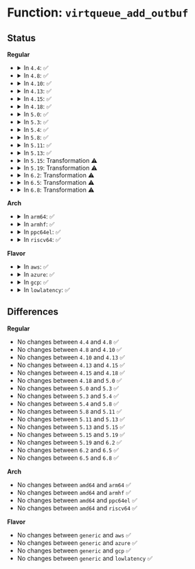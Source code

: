 # Function: <code>virtqueue_add_outbuf</code>

## Status
<b>Regular</b>
<ul>
<li>
<details>
<summary>In <code>4.4</code>: ✅</summary>

```c
int virtqueue_add_outbuf(struct virtqueue *vq, struct scatterlist *sg, unsigned int num, void *data, gfp_t gfp);
```

**Collision:** Unique Global

**Inline:** No

**Transformation:** False

**Instances:**

```
In drivers/virtio/virtio_ring.c (ffffffff814c0040)
Location: drivers/virtio/virtio_ring.c:311
Inline: False
Direct callers:
  - drivers/virtio/virtio_balloon.c:tell_host
  - drivers/virtio/virtio_balloon.c:init_vqs
  - drivers/virtio/virtio_balloon.c:balloon
  - drivers/char/virtio_console.c:__send_to_port
  - drivers/char/virtio_console.c:__send_control_msg
  - drivers/net/virtio_net.c:start_xmit
```
**Symbols:**

```
ffffffff814c0040-ffffffff814c02c5: virtqueue_add_outbuf (STB_GLOBAL)
```
</details>
</li>
<li>
<details>
<summary>In <code>4.8</code>: ✅</summary>

```c
int virtqueue_add_outbuf(struct virtqueue *vq, struct scatterlist *sg, unsigned int num, void *data, gfp_t gfp);
```

**Collision:** Unique Global

**Inline:** No

**Transformation:** False

**Instances:**

```
In drivers/virtio/virtio_ring.c (ffffffff815105e0)
Location: drivers/virtio/virtio_ring.c:481
Inline: False
Direct callers:
  - drivers/virtio/virtio_balloon.c:init_vqs
  - drivers/virtio/virtio_balloon.c:update_balloon_stats_func
  - drivers/virtio/virtio_balloon.c:tell_host
  - drivers/char/virtio_console.c:__send_to_port
  - drivers/net/virtio_net.c:start_xmit
```
**Symbols:**

```
ffffffff815105e0-ffffffff81510907: virtqueue_add_outbuf (STB_GLOBAL)
```
</details>
</li>
<li>
<details>
<summary>In <code>4.10</code>: ✅</summary>

```c
int virtqueue_add_outbuf(struct virtqueue *vq, struct scatterlist *sg, unsigned int num, void *data, gfp_t gfp);
```

**Collision:** Unique Global

**Inline:** No

**Transformation:** False

**Instances:**

```
In drivers/virtio/virtio_ring.c (ffffffff8153c740)
Location: drivers/virtio/virtio_ring.c:481
Inline: False
Direct callers:
  - drivers/virtio/virtio_balloon.c:init_vqs
  - drivers/virtio/virtio_balloon.c:update_balloon_stats_func
  - drivers/virtio/virtio_balloon.c:tell_host
  - drivers/char/virtio_console.c:__send_to_port
```
**Symbols:**

```
ffffffff8153c740-ffffffff8153ca68: virtqueue_add_outbuf (STB_GLOBAL)
```
</details>
</li>
<li>
<details>
<summary>In <code>4.13</code>: ✅</summary>

```c
int virtqueue_add_outbuf(struct virtqueue *vq, struct scatterlist *sg, unsigned int num, void *data, gfp_t gfp);
```

**Collision:** Unique Global

**Inline:** No

**Transformation:** False

**Instances:**

```
In drivers/virtio/virtio_ring.c (ffffffff81550420)
Location: drivers/virtio/virtio_ring.c:486
Inline: False
Direct callers:
  - drivers/virtio/virtio_balloon.c:init_vqs
  - drivers/virtio/virtio_balloon.c:update_balloon_stats_func
  - drivers/virtio/virtio_balloon.c:tell_host
  - drivers/char/virtio_console.c:__send_to_port
```
**Symbols:**

```
ffffffff81550420-ffffffff81550740: virtqueue_add_outbuf (STB_GLOBAL)
```
</details>
</li>
<li>
<details>
<summary>In <code>4.15</code>: ✅</summary>

```c
int virtqueue_add_outbuf(struct virtqueue *vq, struct scatterlist *sg, unsigned int num, void *data, gfp_t gfp);
```

**Collision:** Unique Global

**Inline:** No

**Transformation:** False

**Instances:**

```
In drivers/virtio/virtio_ring.c (ffffffff815b3c10)
Location: drivers/virtio/virtio_ring.c:485
Inline: False
Direct callers:
  - drivers/virtio/virtio_balloon.c:init_vqs
  - drivers/virtio/virtio_balloon.c:update_balloon_stats_func
  - drivers/virtio/virtio_balloon.c:tell_host
  - drivers/char/virtio_console.c:__send_to_port
```
**Symbols:**

```
ffffffff815b3c10-ffffffff815b3f45: virtqueue_add_outbuf (STB_GLOBAL)
```
</details>
</li>
<li>
<details>
<summary>In <code>4.18</code>: ✅</summary>

```c
int virtqueue_add_outbuf(struct virtqueue *vq, struct scatterlist *sg, unsigned int num, void *data, gfp_t gfp);
```

**Collision:** Unique Global

**Inline:** No

**Transformation:** False

**Instances:**

```
In drivers/virtio/virtio_ring.c (ffffffff815ebce0)
Location: drivers/virtio/virtio_ring.c:484
Inline: False
Direct callers:
  - drivers/virtio/virtio_balloon.c:init_vqs
  - drivers/virtio/virtio_balloon.c:update_balloon_stats_func
  - drivers/virtio/virtio_balloon.c:tell_host
  - drivers/char/virtio_console.c:__send_to_port
```
**Symbols:**

```
ffffffff815ebce0-ffffffff815ebffa: virtqueue_add_outbuf (STB_GLOBAL)
```
</details>
</li>
<li>
<details>
<summary>In <code>5.0</code>: ✅</summary>

```c
int virtqueue_add_outbuf(struct virtqueue *vq, struct scatterlist *sg, unsigned int num, void *data, gfp_t gfp);
```

**Collision:** Unique Global

**Inline:** No

**Transformation:** False

**Instances:**

```
In drivers/virtio/virtio_ring.c (ffffffff81606e70)
Location: drivers/virtio/virtio_ring.c:1754
Inline: False
Direct callers:
  - drivers/virtio/virtio_balloon.c:report_free_page_func
  - drivers/virtio/virtio_balloon.c:report_free_page_func
  - drivers/virtio/virtio_balloon.c:init_vqs
  - drivers/virtio/virtio_balloon.c:update_balloon_stats_func
  - drivers/virtio/virtio_balloon.c:tell_host
  - drivers/char/virtio_console.c:__send_to_port
```
**Symbols:**

```
ffffffff81606e70-ffffffff81606e9b: virtqueue_add_outbuf (STB_GLOBAL)
```
</details>
</li>
<li>
<details>
<summary>In <code>5.3</code>: ✅</summary>

```c
int virtqueue_add_outbuf(struct virtqueue *vq, struct scatterlist *sg, unsigned int num, void *data, gfp_t gfp);
```

**Collision:** Unique Global

**Inline:** No

**Transformation:** False

**Instances:**

```
In drivers/virtio/virtio_ring.c (ffffffff81639440)
Location: drivers/virtio/virtio_ring.c:1759
Inline: False
Direct callers:
  - drivers/virtio/virtio_balloon.c:virtio_balloon_report_free_page
  - drivers/virtio/virtio_balloon.c:virtio_balloon_report_free_page
  - drivers/virtio/virtio_balloon.c:init_vqs
  - drivers/virtio/virtio_balloon.c:update_balloon_stats_func
  - drivers/virtio/virtio_balloon.c:tell_host
  - drivers/char/virtio_console.c:__send_to_port
```
**Symbols:**

```
ffffffff81639440-ffffffff81639ace: virtqueue_add_outbuf (STB_GLOBAL)
```
</details>
</li>
<li>
<details>
<summary>In <code>5.4</code>: ✅</summary>

```c
int virtqueue_add_outbuf(struct virtqueue *vq, struct scatterlist *sg, unsigned int num, void *data, gfp_t gfp);
```

**Collision:** Unique Global

**Inline:** No

**Transformation:** False

**Instances:**

```
In drivers/virtio/virtio_ring.c (ffffffff8165b1c0)
Location: drivers/virtio/virtio_ring.c:1758
Inline: False
Direct callers:
  - drivers/virtio/virtio_balloon.c:virtio_balloon_report_free_page
  - drivers/virtio/virtio_balloon.c:virtio_balloon_report_free_page
  - drivers/virtio/virtio_balloon.c:init_vqs
  - drivers/virtio/virtio_balloon.c:update_balloon_stats_func
  - drivers/virtio/virtio_balloon.c:tell_host
  - drivers/char/virtio_console.c:__send_to_port
```
**Symbols:**

```
ffffffff8165b1c0-ffffffff8165babd: virtqueue_add_outbuf (STB_GLOBAL)
```
</details>
</li>
<li>
<details>
<summary>In <code>5.8</code>: ✅</summary>

```c
int virtqueue_add_outbuf(struct virtqueue *vq, struct scatterlist *sg, unsigned int num, void *data, gfp_t gfp);
```

**Collision:** Unique Global

**Inline:** No

**Transformation:** False

**Instances:**

```
In drivers/virtio/virtio_ring.c (ffffffff8170bd50)
Location: drivers/virtio/virtio_ring.c:1758
Inline: False
Direct callers:
  - drivers/virtio/virtio_balloon.c:virtio_balloon_report_free_page
  - drivers/virtio/virtio_balloon.c:virtio_balloon_report_free_page
  - drivers/virtio/virtio_balloon.c:init_vqs
  - drivers/virtio/virtio_balloon.c:update_balloon_stats_func
  - drivers/virtio/virtio_balloon.c:tell_host
  - drivers/char/virtio_console.c:__send_to_port
```
**Symbols:**

```
ffffffff8170bd50-ffffffff8170bd9c: virtqueue_add_outbuf (STB_GLOBAL)
```
</details>
</li>
<li>
<details>
<summary>In <code>5.11</code>: ✅</summary>

```c
int virtqueue_add_outbuf(struct virtqueue *vq, struct scatterlist *sg, unsigned int num, void *data, gfp_t gfp);
```

**Collision:** Unique Global

**Inline:** No

**Transformation:** False

**Instances:**

```
In drivers/virtio/virtio_ring.c (ffffffff81728bc0)
Location: drivers/virtio/virtio_ring.c:1758
Inline: False
Direct callers:
  - drivers/virtio/virtio_balloon.c:virtio_balloon_report_free_page
  - drivers/virtio/virtio_balloon.c:virtio_balloon_report_free_page
  - drivers/virtio/virtio_balloon.c:init_vqs
  - drivers/virtio/virtio_balloon.c:update_balloon_stats_func
  - drivers/virtio/virtio_balloon.c:tell_host
  - drivers/char/virtio_console.c:__send_to_port
```
**Symbols:**

```
ffffffff81728bc0-ffffffff81728c0c: virtqueue_add_outbuf (STB_GLOBAL)
```
</details>
</li>
<li>
<details>
<summary>In <code>5.13</code>: ✅</summary>

```c
int virtqueue_add_outbuf(struct virtqueue *vq, struct scatterlist *sg, unsigned int num, void *data, gfp_t gfp);
```

**Collision:** Unique Global

**Inline:** No

**Transformation:** False

**Instances:**

```
In drivers/virtio/virtio_ring.c (ffffffff8170c2e0)
Location: drivers/virtio/virtio_ring.c:1760
Inline: False
Direct callers:
  - drivers/virtio/virtio_balloon.c:virtio_balloon_report_free_page
  - drivers/virtio/virtio_balloon.c:virtio_balloon_report_free_page
  - drivers/virtio/virtio_balloon.c:init_vqs
  - drivers/virtio/virtio_balloon.c:update_balloon_stats_func
  - drivers/virtio/virtio_balloon.c:tell_host
  - drivers/char/virtio_console.c:__send_to_port
```
**Symbols:**

```
ffffffff8170c2e0-ffffffff8170c32c: virtqueue_add_outbuf (STB_GLOBAL)
```
</details>
</li>
<li>
<details>
<summary>In <code>5.15</code>: Transformation ⚠️</summary>

```c
int virtqueue_add_outbuf(struct virtqueue *vq, struct scatterlist *sg, unsigned int num, void *data, gfp_t gfp);
```

**Collision:** Unique Global

**Inline:** No

**Transformation:** True

**Instances:**

```
In drivers/virtio/virtio_ring.c (0)
Location: drivers/virtio/virtio_ring.c:1858
Inline: False
Direct callers:
  - drivers/virtio/virtio_balloon.c:virtio_balloon_report_free_page
  - drivers/virtio/virtio_balloon.c:virtio_balloon_report_free_page
  - drivers/virtio/virtio_balloon.c:init_vqs
  - drivers/virtio/virtio_balloon.c:update_balloon_stats_func
  - drivers/virtio/virtio_balloon.c:tell_host
  - drivers/char/virtio_console.c:__send_to_port
```
**Symbols:**

```
ffffffff81cf4ce3-ffffffff81cf4d0d: virtqueue_add_outbuf.cold (STB_LOCAL)
ffffffff81788650-ffffffff817886c2: virtqueue_add_outbuf (STB_GLOBAL)
```
</details>
</li>
<li>
<details>
<summary>In <code>5.19</code>: Transformation ⚠️</summary>

```c
int virtqueue_add_outbuf(struct virtqueue *vq, struct scatterlist *sg, unsigned int num, void *data, gfp_t gfp);
```

**Collision:** Unique Global

**Inline:** No

**Transformation:** True

**Instances:**

```
In drivers/virtio/virtio_ring.c (0)
Location: drivers/virtio/virtio_ring.c:1862
Inline: False
Direct callers:
  - drivers/virtio/virtio_balloon.c:virtio_balloon_report_free_page
  - drivers/virtio/virtio_balloon.c:virtio_balloon_report_free_page
  - drivers/virtio/virtio_balloon.c:init_vqs
  - drivers/virtio/virtio_balloon.c:update_balloon_stats_func
  - drivers/virtio/virtio_balloon.c:tell_host
  - drivers/char/virtio_console.c:__send_to_port
```
**Symbols:**

```
ffffffff81ebce55-ffffffff81ebce80: virtqueue_add_outbuf.cold (STB_LOCAL)
ffffffff818bfc70-ffffffff818bfd09: virtqueue_add_outbuf (STB_GLOBAL)
```
</details>
</li>
<li>
<details>
<summary>In <code>6.2</code>: Transformation ⚠️</summary>

```c
int virtqueue_add_outbuf(struct virtqueue *vq, struct scatterlist *sg, unsigned int num, void *data, gfp_t gfp);
```

**Collision:** Unique Global

**Inline:** No

**Transformation:** True

**Instances:**

```
In drivers/virtio/virtio_ring.c (0)
Location: drivers/virtio/virtio_ring.c:2148
Inline: False
Direct callers:
  - drivers/virtio/virtio_balloon.c:virtio_balloon_report_free_page
  - drivers/virtio/virtio_balloon.c:virtio_balloon_report_free_page
  - drivers/virtio/virtio_balloon.c:init_vqs
  - drivers/virtio/virtio_balloon.c:update_balloon_stats_func
  - drivers/virtio/virtio_balloon.c:tell_host
  - drivers/char/virtio_console.c:__send_to_port
```
**Symbols:**

```
ffffffff820943db-ffffffff82094406: virtqueue_add_outbuf.cold (STB_LOCAL)
ffffffff81a0fb10-ffffffff81a0fba9: virtqueue_add_outbuf (STB_GLOBAL)
```
</details>
</li>
<li>
<details>
<summary>In <code>6.5</code>: Transformation ⚠️</summary>

```c
int virtqueue_add_outbuf(struct virtqueue *vq, struct scatterlist *sg, unsigned int num, void *data, gfp_t gfp);
```

**Collision:** Unique Global

**Inline:** No

**Transformation:** True

**Instances:**

```
In drivers/virtio/virtio_ring.c (0)
Location: drivers/virtio/virtio_ring.c:2185
Inline: False
Direct callers:
  - drivers/virtio/virtio_balloon.c:virtio_balloon_report_free_page
  - drivers/virtio/virtio_balloon.c:virtio_balloon_report_free_page
  - drivers/virtio/virtio_balloon.c:init_vqs
  - drivers/virtio/virtio_balloon.c:update_balloon_stats_func
  - drivers/virtio/virtio_balloon.c:tell_host
  - drivers/char/virtio_console.c:__send_to_port
  - drivers/net/virtio_net.c:xmit_skb
  - drivers/net/virtio_net.c:__virtnet_xdp_xmit_one
```
**Symbols:**

```
ffffffff8211516e-ffffffff82115199: virtqueue_add_outbuf.cold (STB_LOCAL)
ffffffff81a58c60-ffffffff81a58cf9: virtqueue_add_outbuf (STB_GLOBAL)
```
</details>
</li>
<li>
<details>
<summary>In <code>6.8</code>: Transformation ⚠️</summary>

```c
int virtqueue_add_outbuf(struct virtqueue *vq, struct scatterlist *sg, unsigned int num, void *data, gfp_t gfp);
```

**Collision:** Unique Global

**Inline:** No

**Transformation:** True

**Instances:**

```
In drivers/virtio/virtio_ring.c (0)
Location: drivers/virtio/virtio_ring.c:2262
Inline: False
Direct callers:
  - drivers/virtio/virtio_balloon.c:virtio_balloon_report_free_page
  - drivers/virtio/virtio_balloon.c:virtio_balloon_report_free_page
  - drivers/virtio/virtio_balloon.c:init_vqs
  - drivers/virtio/virtio_balloon.c:update_balloon_stats_func
  - drivers/virtio/virtio_balloon.c:tell_host
  - drivers/char/virtio_console.c:__send_to_port
  - drivers/net/virtio_net.c:xmit_skb
  - drivers/net/virtio_net.c:__virtnet_xdp_xmit_one
```
**Symbols:**

```
ffffffff821f2ddb-ffffffff821f2e06: virtqueue_add_outbuf.cold (STB_LOCAL)
ffffffff81aaa0f0-ffffffff81aaa189: virtqueue_add_outbuf (STB_GLOBAL)
```
</details>
</li>
</ul>
<b>Arch</b>
<ul>
<li>
<details>
<summary>In <code>arm64</code>: ✅</summary>

```c
int virtqueue_add_outbuf(struct virtqueue *vq, struct scatterlist *sg, unsigned int num, void *data, gfp_t gfp);
```

**Collision:** Unique Global

**Inline:** No

**Transformation:** False

**Instances:**

```
In drivers/virtio/virtio_ring.c (ffff8000108244f8)
Location: drivers/virtio/virtio_ring.c:1758
Inline: False
Direct callers:
  - drivers/virtio/virtio_balloon.c:virtio_balloon_report_free_page
  - drivers/virtio/virtio_balloon.c:virtio_balloon_report_free_page
  - drivers/virtio/virtio_balloon.c:init_vqs
  - drivers/virtio/virtio_balloon.c:update_balloon_stats_func
  - drivers/virtio/virtio_balloon.c:tell_host
  - drivers/char/virtio_console.c:__send_to_port
```
**Symbols:**

```
ffff8000108244f8-ffff800010824c04: virtqueue_add_outbuf (STB_GLOBAL)
```
</details>
</li>
<li>
<details>
<summary>In <code>armhf</code>: ✅</summary>

```c
int virtqueue_add_outbuf(struct virtqueue *vq, struct scatterlist *sg, unsigned int num, void *data, gfp_t gfp);
```

**Collision:** Unique Global

**Inline:** No

**Transformation:** False

**Instances:**

```
In drivers/virtio/virtio_ring.c (c09428d4)
Location: drivers/virtio/virtio_ring.c:1758
Inline: False
Direct callers:
  - drivers/virtio/virtio_balloon.c:virtio_balloon_report_free_page
  - drivers/virtio/virtio_balloon.c:virtio_balloon_report_free_page
  - drivers/virtio/virtio_balloon.c:init_vqs
  - drivers/virtio/virtio_balloon.c:update_balloon_stats_func
  - drivers/virtio/virtio_balloon.c:tell_host
  - drivers/char/virtio_console.c:__send_to_port
```
**Symbols:**

```
c09428d4-c0943358: virtqueue_add_outbuf (STB_GLOBAL)
```
</details>
</li>
<li>
<details>
<summary>In <code>ppc64el</code>: ✅</summary>

```c
int virtqueue_add_outbuf(struct virtqueue *vq, struct scatterlist *sg, unsigned int num, void *data, gfp_t gfp);
```

**Collision:** Unique Global

**Inline:** No

**Transformation:** False

**Instances:**

```
In drivers/virtio/virtio_ring.c (c0000000008ce070)
Location: drivers/virtio/virtio_ring.c:1758
Inline: False
Direct callers:
  - drivers/virtio/virtio_balloon.c:virtio_balloon_report_free_page
  - drivers/virtio/virtio_balloon.c:virtio_balloon_report_free_page
  - drivers/virtio/virtio_balloon.c:init_vqs
  - drivers/virtio/virtio_balloon.c:update_balloon_stats_func
  - drivers/virtio/virtio_balloon.c:tell_host
  - drivers/char/virtio_console.c:__send_to_port
```
**Symbols:**

```
c0000000008ce070-c0000000008ced04: virtqueue_add_outbuf (STB_GLOBAL)
```
</details>
</li>
<li>
<details>
<summary>In <code>riscv64</code>: ✅</summary>

```c
int virtqueue_add_outbuf(struct virtqueue *vq, struct scatterlist *sg, unsigned int num, void *data, gfp_t gfp);
```

**Collision:** Unique Global

**Inline:** No

**Transformation:** False

**Instances:**

```
In drivers/virtio/virtio_ring.c (ffffffe00051abcc)
Location: drivers/virtio/virtio_ring.c:1758
Inline: False
Direct callers:
  - drivers/virtio/virtio_balloon.c:virtio_balloon_report_free_page
  - drivers/virtio/virtio_balloon.c:virtio_balloon_report_free_page
  - drivers/virtio/virtio_balloon.c:init_vqs
  - drivers/virtio/virtio_balloon.c:update_balloon_stats_func
  - drivers/virtio/virtio_balloon.c:tell_host
  - drivers/char/virtio_console.c:__send_to_port
```
**Symbols:**

```
ffffffe00051abcc-ffffffe00051b3dc: virtqueue_add_outbuf (STB_GLOBAL)
```
</details>
</li>
</ul>
<b>Flavor</b>
<ul>
<li>
<details>
<summary>In <code>aws</code>: ✅</summary>

```c
int virtqueue_add_outbuf(struct virtqueue *vq, struct scatterlist *sg, unsigned int num, void *data, gfp_t gfp);
```

**Collision:** Unique Global

**Inline:** No

**Transformation:** False

**Instances:**

```
In drivers/virtio/virtio_ring.c (ffffffff81621060)
Location: drivers/virtio/virtio_ring.c:1758
Inline: False
Direct callers:
  - drivers/virtio/virtio_balloon.c:virtio_balloon_report_free_page
  - drivers/virtio/virtio_balloon.c:virtio_balloon_report_free_page
  - drivers/virtio/virtio_balloon.c:init_vqs
  - drivers/virtio/virtio_balloon.c:update_balloon_stats_func
  - drivers/virtio/virtio_balloon.c:tell_host
  - drivers/char/virtio_console.c:__send_to_port
```
**Symbols:**

```
ffffffff81621060-ffffffff8162195d: virtqueue_add_outbuf (STB_GLOBAL)
```
</details>
</li>
<li>
<details>
<summary>In <code>azure</code>: ✅</summary>

```c
int virtqueue_add_outbuf(struct virtqueue *vq, struct scatterlist *sg, unsigned int num, void *data, gfp_t gfp);
```

**Collision:** Unique Global

**Inline:** No

**Transformation:** False

**Instances:**

```
In drivers/virtio/virtio_ring.c (ffffffff816156b0)
Location: drivers/virtio/virtio_ring.c:1758
Inline: False
Direct callers:
  - drivers/virtio/virtio_balloon.c:virtio_balloon_report_free_page
  - drivers/virtio/virtio_balloon.c:virtio_balloon_report_free_page
  - drivers/virtio/virtio_balloon.c:init_vqs
  - drivers/virtio/virtio_balloon.c:update_balloon_stats_func
  - drivers/virtio/virtio_balloon.c:tell_host
  - drivers/char/virtio_console.c:__send_to_port
```
**Symbols:**

```
ffffffff816156b0-ffffffff81615fad: virtqueue_add_outbuf (STB_GLOBAL)
```
</details>
</li>
<li>
<details>
<summary>In <code>gcp</code>: ✅</summary>

```c
int virtqueue_add_outbuf(struct virtqueue *vq, struct scatterlist *sg, unsigned int num, void *data, gfp_t gfp);
```

**Collision:** Unique Global

**Inline:** No

**Transformation:** False

**Instances:**

```
In drivers/virtio/virtio_ring.c (ffffffff8164f000)
Location: drivers/virtio/virtio_ring.c:1758
Inline: False
Direct callers:
  - drivers/virtio/virtio_balloon.c:virtio_balloon_report_free_page
  - drivers/virtio/virtio_balloon.c:virtio_balloon_report_free_page
  - drivers/virtio/virtio_balloon.c:init_vqs
  - drivers/virtio/virtio_balloon.c:update_balloon_stats_func
  - drivers/virtio/virtio_balloon.c:tell_host
  - drivers/char/virtio_console.c:__send_to_port
```
**Symbols:**

```
ffffffff8164f000-ffffffff8164f8fd: virtqueue_add_outbuf (STB_GLOBAL)
```
</details>
</li>
<li>
<details>
<summary>In <code>lowlatency</code>: ✅</summary>

```c
int virtqueue_add_outbuf(struct virtqueue *vq, struct scatterlist *sg, unsigned int num, void *data, gfp_t gfp);
```

**Collision:** Unique Global

**Inline:** No

**Transformation:** False

**Instances:**

```
In drivers/virtio/virtio_ring.c (ffffffff81669690)
Location: drivers/virtio/virtio_ring.c:1758
Inline: False
Direct callers:
  - drivers/virtio/virtio_balloon.c:virtio_balloon_report_free_page
  - drivers/virtio/virtio_balloon.c:virtio_balloon_report_free_page
  - drivers/virtio/virtio_balloon.c:init_vqs
  - drivers/virtio/virtio_balloon.c:update_balloon_stats_func
  - drivers/virtio/virtio_balloon.c:tell_host
  - drivers/char/virtio_console.c:__send_to_port
```
**Symbols:**

```
ffffffff81669690-ffffffff81669f8d: virtqueue_add_outbuf (STB_GLOBAL)
```
</details>
</li>
</ul>

## Differences
<b>Regular</b>
<ul>
<li>
No changes between <code>4.4</code> and <code>4.8</code> ✅
</li>
<li>
No changes between <code>4.8</code> and <code>4.10</code> ✅
</li>
<li>
No changes between <code>4.10</code> and <code>4.13</code> ✅
</li>
<li>
No changes between <code>4.13</code> and <code>4.15</code> ✅
</li>
<li>
No changes between <code>4.15</code> and <code>4.18</code> ✅
</li>
<li>
No changes between <code>4.18</code> and <code>5.0</code> ✅
</li>
<li>
No changes between <code>5.0</code> and <code>5.3</code> ✅
</li>
<li>
No changes between <code>5.3</code> and <code>5.4</code> ✅
</li>
<li>
No changes between <code>5.4</code> and <code>5.8</code> ✅
</li>
<li>
No changes between <code>5.8</code> and <code>5.11</code> ✅
</li>
<li>
No changes between <code>5.11</code> and <code>5.13</code> ✅
</li>
<li>
No changes between <code>5.13</code> and <code>5.15</code> ✅
</li>
<li>
No changes between <code>5.15</code> and <code>5.19</code> ✅
</li>
<li>
No changes between <code>5.19</code> and <code>6.2</code> ✅
</li>
<li>
No changes between <code>6.2</code> and <code>6.5</code> ✅
</li>
<li>
No changes between <code>6.5</code> and <code>6.8</code> ✅
</li>
</ul>
<b>Arch</b>
<ul>
<li>
No changes between <code>amd64</code> and <code>arm64</code> ✅
</li>
<li>
No changes between <code>amd64</code> and <code>armhf</code> ✅
</li>
<li>
No changes between <code>amd64</code> and <code>ppc64el</code> ✅
</li>
<li>
No changes between <code>amd64</code> and <code>riscv64</code> ✅
</li>
</ul>
<b>Flavor</b>
<ul>
<li>
No changes between <code>generic</code> and <code>aws</code> ✅
</li>
<li>
No changes between <code>generic</code> and <code>azure</code> ✅
</li>
<li>
No changes between <code>generic</code> and <code>gcp</code> ✅
</li>
<li>
No changes between <code>generic</code> and <code>lowlatency</code> ✅
</li>
</ul>
